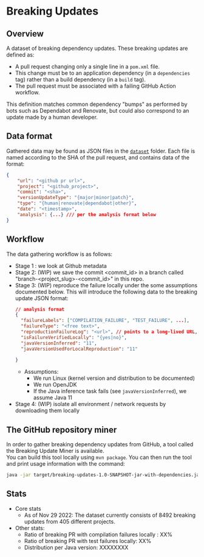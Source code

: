 # Breaking Updates

## Overview 
A dataset of breaking dependency updates. 
These breaking updates are defined as:
* A pull request changing only a single line in a `pom.xml` file.
* This change must be to an application dependency (in a `dependencies` tag)
  rather than a build dependency (in a `build` tag).
* The pull request must be associated with a failing GitHub Action workflow.

This definition matches common dependency "bumps" as performed by bots such as 
Dependabot and Renovate, but could also correspond to an update made by a human developer.

## Data format 
Gathered data may be found as JSON files in the [`dataset`](/dataset) folder.
Each file is named according to the SHA of the pull request, and contains data of
the format:
```json
{
    "url": "<github pr url>",
    "project": "<github_project>",
    "commit": "<sha>",
    "versionUpdateType": "{major|minor|patch}",
    "type": "{human|renovate|dependabot|other}",
    "date": "<timestamp>",
    "analysis": {...} /// per the analysis format below
}
```

## Workflow
The data gathering workflow is as follows: 
* Stage 1 : we look at Github metadata
* Stage 2: (WIP) we save the commit <commit_id> in a branch called "branch-<project_slug>-<commit_id>" in this repo. 
* Stage 3: (WIP) reproduce the failure locally under the some assumptions documented below. This will introduce the following data to the breaking update JSON format:
  ```json
  // analysis format
  {
    "failureLabels": ["COMPILATION_FAILURE", "TEST_FAILURE", ...], 
    "failureType": "<free text>", 
    "reproductionFailureLog": "<url>", // points to a long-lived URL, a file in that repo fits
    "isFailureVerifiedLocally": "{yes|no}",
    "javaVersionInferred": "11",
    "javaVersionUsedForLocalReproduction": "11"
    
  }
  ```
  * Assumptions:
    * We run Linux (kernel version and distribution to be documented)
    * We run OpenJDK
    * If the Java inference task fails (see `javaVersionInferred`), we assume Java 11 
* Stage 4: (WIP) isolate all environment / network requests by downloading them locally


## The GitHub repository miner
In order to gather breaking dependency updates from GitHub, a tool called the 
Breaking Update Miner is available.  
You can build this tool locally using `mvn package`.
You can then run the tool and print usage information with the command:
```bash
java -jar target/breaking-updates-1.0-SNAPSHOT-jar-with-dependencies.jar --help 
```

## Stats

* Core stats
  * As of Nov 29 2022: The dataset currently consists of 8492 breaking updates from 405 different projects.
* Other stats:
  * Ratio of breaking PR with compilation failures locally : XX%
  * Ratio of breaking PR with test failures locally: XX%
  * Distribution per Java version: XXXXXXXX

